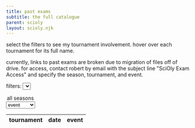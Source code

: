 ```yaml
---
title: past exams
subtitle: the full catalogue
parent: scioly
layout: scioly.njk
---
```


select the filters to see my tournament involvement. hover over each tournament for its full name.

currently, links to past exams are broken due to migration of files off of drive. for access, contact robert by email with the subject line "SciOly Exam Access" and specify the season, tournament, and event.

filters:
<select id="season-filter">
  <option value="na" selected hidden>season</option>
  <option value="all">all seasons</option>
</select>
<select id="event-filter">
  <option value="na" selected hidden>event</option>
  <option value="all">all events</option>
</select>

<table id="table">
    <thead>
        <th> tournament </th>
        <th> date </th>
        <th> event </th>
    </thead>
    <tbody id="table-body"></tbody>
</table>